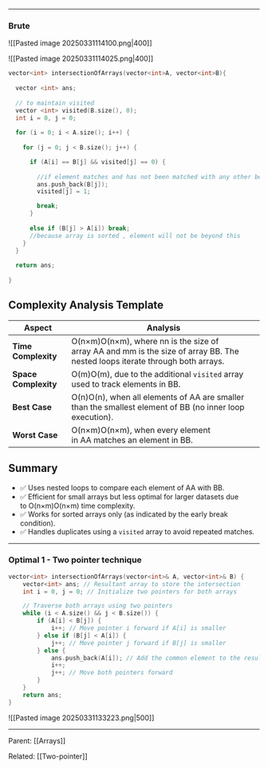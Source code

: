 
---
### Brute

![[Pasted image 20250331114100.png|400]]


![[Pasted image 20250331114025.png|400]]


```cpp
vector<int> intersectionOfArrays(vector<int>A, vector<int>B){
    
  vector <int> ans;
  
  // to maintain visited
  vector <int> visited(B.size(), 0);  
  int i = 0, j = 0;
  
  for (i = 0; i < A.size(); i++) {
      
    for (j = 0; j < B.size(); j++) {

      if (A[i] == B[j] && visited[j] == 0) { 
      
        //if element matches and has not been matched with any other before
        ans.push_back(B[j]);
        visited[j] = 1;

        break;
      } 
      
      else if (B[j] > A[i]) break; 
      //because array is sorted , element will not be beyond this
    }
  }
  
  return ans;
    
}
```

## Complexity Analysis Template

|Aspect|Analysis|
|---|---|
|**Time Complexity**|O(n×m)O(n×m), where nn is the size of array AA and mm is the size of array BB. The nested loops iterate through both arrays.|
|**Space Complexity**|O(m)O(m), due to the additional `visited` array used to track elements in BB.|
|**Best Case**|O(n)O(n), when all elements of AA are smaller than the smallest element of BB (no inner loop execution).|
|**Worst Case**|O(n×m)O(n×m), when every element in AA matches an element in BB.|

## Summary

- ✅ Uses nested loops to compare each element of AA with BB.
- ✅ Efficient for small arrays but less optimal for larger datasets due to O(n×m)O(n×m) time complexity.
- ✅ Works for sorted arrays only (as indicated by the early break condition).
- ✅ Handles duplicates using a `visited` array to avoid repeated matches.

---
### Optimal 1 - Two pointer technique


```cpp
vector<int> intersectionOfArrays(vector<int>& A, vector<int>& B) {
    vector<int> ans; // Resultant array to store the intersection
    int i = 0, j = 0; // Initialize two pointers for both arrays

    // Traverse both arrays using two pointers
    while (i < A.size() && j < B.size()) {
        if (A[i] < B[j]) {
            i++; // Move pointer i forward if A[i] is smaller
        } else if (B[j] < A[i]) {
            j++; // Move pointer j forward if B[j] is smaller
        } else {
            ans.push_back(A[i]); // Add the common element to the result
            i++; 
            j++; // Move both pointers forward
        }
    }
    return ans;
}
```

![[Pasted image 20250331133223.png|500]]

___
Parent: [[Arrays]]

Related: [[Two-pointer]]


